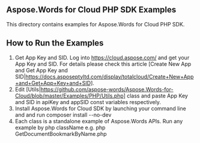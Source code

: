 ## Aspose.Words for Cloud PHP SDK Examples

This directory contains examples for Aspose.Words for Cloud PHP SDK.

## How to Run the Examples
1. Get App Key and SID.
Log into https://cloud.aspose.com/ and get your App Key and SID. For details please check this article
[Create New App and Get App Key and SID|https://docs.asposeptyltd.com/display/totalcloud/Create+New+App+and+Get+App+Key+and+SID].
2. Edit [Utils|https://github.com/aspose-words/Aspose.Words-for-Cloud/blob/master/Examples/PHP/Utils.php] class and paste App Key and SID in apiKey and appSID const variables respectively.
3. Install Aspose.Words for Cloud SDK by launching your command line and and run 
composer install --no-dev
4. Each class is a standalone example of Aspose.Words APIs. Run any example by 
php className e.g.
php GetDocumentBookmarkByName.php

